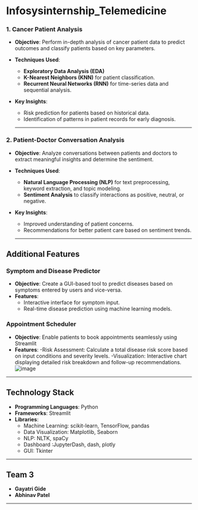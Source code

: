 # Infosysinternship_Telemedicine

### 1. Cancer Patient Analysis
- **Objective**: Perform in-depth analysis of cancer patient data to predict outcomes and classify patients based on key parameters.
- **Techniques Used**:
  - **Exploratory Data Analysis (EDA)** 
  - **K-Nearest Neighbors (KNN)** for patient classification.
  - **Recurrent Neural Networks (RNN)** for time-series data and sequential analysis.
- **Key Insights**:
  - Risk prediction for patients based on historical data.
  - Identification of patterns in patient records for early diagnosis.

  ----

### 2. Patient-Doctor Conversation Analysis
- **Objective**: Analyze conversations between patients and doctors to extract meaningful insights and determine the sentiment.
- **Techniques Used**:
  - **Natural Language Processing (NLP)** for text preprocessing, keyword extraction, and topic modeling.
  - **Sentiment Analysis** to classify interactions as positive, neutral, or negative.
- **Key Insights**:
  - Improved understanding of patient concerns.
  - Recommendations for better patient care based on sentiment trends.

  ----
## Additional Features

### Symptom and Disease Predictor
- **Objective**: Create a GUI-based tool to predict diseases based on symptoms entered by users and vice-versa.
- **Features**:
  - Interactive interface for symptom input.
  - Real-time disease prediction using machine learning models.

### Appointment Scheduler
- **Objective**: Enable patients to book appointments seamlessly using  Streamlit
- **Features**:
  -Risk Assessment: Calculate a total disease risk score based on input conditions and severity levels.
  -Visualization: Interactive chart displaying detailed risk breakdown and follow-up recommendations.
 ![image](https://github.com/user-attachments/assets/204d7c52-4d47-41ae-a004-06b83871f94a)


---

## Technology Stack
- **Programming Languages**: Python
- **Frameworks**:  Streamlit
- **Libraries**:
  - Machine Learning: scikit-learn, TensorFlow, pandas
  - Data Visualization: Matplotlib, Seaborn
  - NLP: NLTK, spaCy
  - Dashboard :JupyterDash, dash, plotly
  - GUI: Tkinter

---
## Team 3
- **Gayatri Gide**
- **Abhinav Patel**

----
